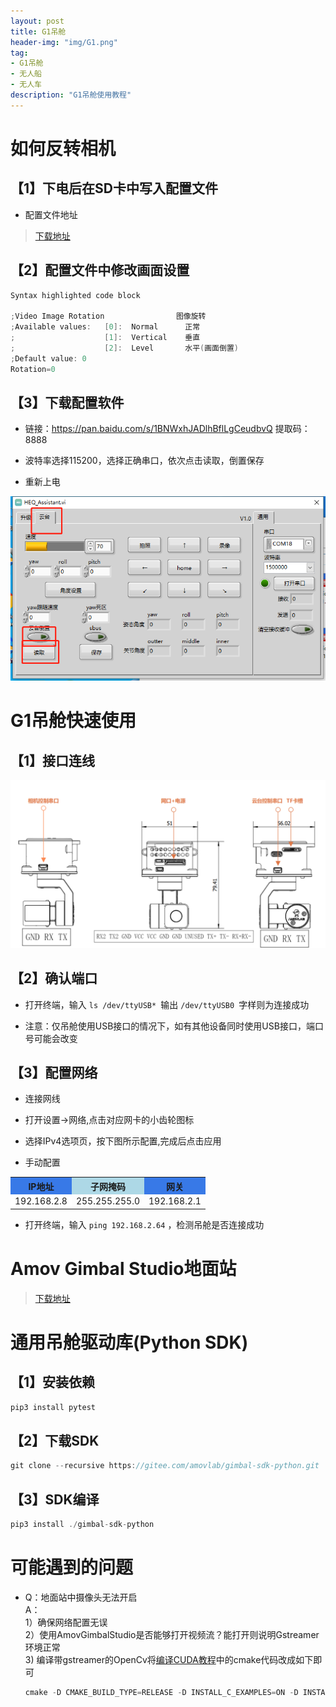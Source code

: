 ```yaml
---
layout: post
title: G1吊舱
header-img: "img/G1.png"
tag:
- G1吊舱
- 无人船
- 无人车
description: "G1吊舱使用教程"
---
```


# 如何反转相机

## 【1】下电后在SD卡中写入配置文件

- 配置文件地址
<blockquote>
<a href="https://dl.amovlab.com:30443/public/%E8%BD%AF%E4%BB%B6%E4%B8%8B%E8%BD%BD/G1%E5%90%8A%E8%88%B1/%E5%90%8A%E8%88%B1%E9%85%8D%E7%BD%AE%E6%96%87%E4%BB%B6/" target="_blank">下载地址</a>
</blockquote>

## 【2】配置文件中修改画面设置

```cpp
Syntax highlighted code block

;Video Image Rotation           	 图像旋转
;Available values:   [0]:  Normal      正常
;	  	             [1]:  Vertical    垂直
;                    [2]:  Level       水平(画面倒置)
;Default value: 0
Rotation=0
```

## 【3】下载配置软件


- 链接：https://pan.baidu.com/s/1BNWxhJADlhBflLgCeudbvQ
  提取码：8888

- 波特率选择115200，选择正确串口，依次点击读取，倒置保存

- 重新上电

![1](/post_img/set.png "配置界面")

# G1吊舱快速使用

## 【1】接口连线

![1](/post_img/G.png "接口连接")

## 【2】确认端口

- 打开终端，输入  ```ls /dev/ttyUSB* ```输出 ```/dev/ttyUSB0 ```字样则为连接成功

- 注意：仅吊舱使用USB接口的情况下，如有其他设备同时使用USB接口，端口号可能会改变

## 【3】配置网络

- 连接网线

- 打开设置->网络,点击对应网卡的小齿轮图标

- 选择IPv4选项页，按下图所示配置,完成后点击应用

- 手动配置
<table style="width:580px" align="center">
    <tr>
        <th bgcolor="#3879e7">IP地址</th>
        <th bgcolor="lightblue">子网掩码</th>
        <th bgcolor="#3879e7">网关</th>
    </tr>
    <tr>
        <td bgcolor="white">192.168.2.8</td>
        <td >255.255.255.0</td>
        <td >192.168.2.1</td>
    </tr>
</table>

- 打开终端，输入 ```ping 192.168.2.64``` ，检测吊舱是否连接成功

# Amov Gimbal Studio地面站

<blockquote>
<a href="https://dl.amovlab.com:30443/public/%E8%BD%AF%E4%BB%B6%E4%B8%8B%E8%BD%BD/G1%E5%90%8A%E8%88%B1/AmovGimbalStudio/" target="_blank">下载地址</a>
</blockquote>


# 通用吊舱驱动库(Python SDK)

## 【1】安装依赖

```cpp
pip3 install pytest
```

## 【2】下载SDK

```cpp
git clone --recursive https://gitee.com/amovlab/gimbal-sdk-python.git
```

## 【3】SDK编译

```cpp
pip3 install ./gimbal-sdk-python
```

# 可能遇到的问题

- Q：地面站中摄像头无法开启\
A：\
1）确保网络配置无误\
     2）使用AmovGimbalStudio是否能够打开视频流？能打开则说明Gstreamer环境正常\
     3) 编译带gstreamer的OpenCv将<a href="https://yt252091221.github.io/2021/10/19/CUDA/" target="_blank">编译CUDA教程</a>中的cmake代码改成如下即可
     ```cpp
     cmake -D CMAKE_BUILD_TYPE=RELEASE -D INSTALL_C_EXAMPLES=ON -D INSTALL_PYTHON_EXAMPLES=ON -D OPENCV_EXTRA_MODULES_PATH=../../opencv_contrib/modules -D BUILD_EXAMPLES=ON -D BUILD_opencv_python2=OFF -D BUILD_opencv_python3=ON -D WITH_FFMPEG=ON -D WITH_LIBV4L=ON -D WITH_GTK=ON -D WITH_OPENGL=ON -D WITH_ZLIB=ON -D BUILD_PNG=ON -D BUILD_JPEG=ON -D BUILD_TIFF=ON -D WITH_GSTREAMER=ON - D WITH_CUDA=ON -D WITH_OPENCL=ON -D ENABLE_FAST_MATH=1 -D CUDA_FAST_MATH=1 -D WITH_CUBLAS=1 -D WITH_LAPACK=OFF -DCMAKE_INSTALL_PREFIX=/usr/local -D PYTHON3_EXECUTABLE=$(which python) -D PYTHON3_INCLUDE_DIR=$(python -c "from distutils.sysconfig import get_python_inc; print(get_python_inc())") -DPYTHON3_PACKAGES_PATH=$(python -c "from distutils.sysconfig import get_python_lib; print(get_python_lib())") ..
     ```
